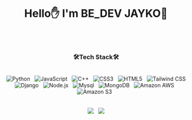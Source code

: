<div align="center"> <h1>Hello✋ I'm BE_DEV JAYKO🍊</h1></div>
</br>
</br>
<div align="center"> <h3>🛠Tech Stack🛠</h3>
  </div>
  </br>

<div align="center"> 
<img alt="Python" src ="https://img.shields.io/badge/Python-3766AB?style=flat-square&logo=Python&logoColor=white"/> &nbsp;
<img alt="JavaScript" src ="https://img.shields.io/badge/JavaScript-F7DF1E?style=flat-square&logo=JavaScript&logoColor=white"/> &nbsp;
<img alt="C++" src ="https://img.shields.io/badge/C++-00599C?style=flat-square&logo=C++&logoColor=white"/> &nbsp;
<img alt="CSS3" src ="https://img.shields.io/badge/CSS3-1572B6?style=flat-square&logo=CSS3&logoColor=white"/> &nbsp;
<img alt="HTML5" src ="https://img.shields.io/badge/HTML5-E34F26?style=flat-square&logo=HTML5&logoColor=white"/> &nbsp;
<img alt="Tailwind CSS" src ="https://img.shields.io/badge/Tailwind CSS-38B2AC?style=flat-square&logo=Tailwind CSS&logoColor=white"/> </br>
<img alt="Django" src ="https://img.shields.io/badge/Django-092E20?style=flat-square&logo=Django&logoColor=white"/> &nbsp;
<img alt="Node.js" src ="https://img.shields.io/badge/Node.js-339933?style=flat-square&logo=Node.js&logoColor=white"/> &nbsp;
<img alt="Mysql" src ="https://img.shields.io/badge/Mysql-4479A1?style=flat-square&logo=Mysql&logoColor=white"/> &nbsp;
<img alt="MongoDB" src ="https://img.shields.io/badge/MongoDB-47A248?style=flat-square&logo=MongoDB&logoColor=white"/> &nbsp;
<img alt="Amazon AWS" src ="https://img.shields.io/badge/Amazon AWS-232F3E?style=flat-square&logo=Amazon AWS&logoColor=white"/> &nbsp;
<img alt="Amazon S3" src ="https://img.shields.io/badge/Amazon S3-569A31?style=flat-square&logo=Amazon AWS&logoColor=white"/> &nbsp;
</div>
</br></br>
<div align="center"> <h3🍊Me🍊</h3></div>
<div align="center"> 
<a href="https://velog.io/@jay95ko" target="_blank"><img src="https://img.shields.io/badge/Velog-20c997?style=flat-square&logo=Vimeo&logoColor=white"/></a> &nbsp;
  <a href="mailto:kojang1995@gmail.com" target="_blank"><img src="https://img.shields.io/badge/Gmail-EA4335?style=flat-square&logo=Gmail&logoColor=white"/></a>
  </div>



